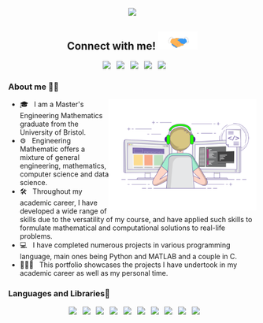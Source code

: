 <p align="center">
  <img src="https://capsule-render.vercel.app/api?type=waving&color=timeGradient&height=220&section=header&text=Hi,%20Welcome%20to%20my%20Portfolio!&fontSize=50&animation=fadeIn" />
</p> 

</div>
<h2 align="center">
Connect with me! <img src="https://github.com/0xAbdulKhalid/0xAbdulKhalid/raw/main/assets/mdImages/handshake.gif" width ="80"></h2>

<p align="center">
&nbsp; <a href="https://www.instagram.com/pawangurung_/" target="_blank" rel="noopener noreferrer"><img src="https://img.shields.io/badge/Instagram-%23E4405F.svg?style=for-the-badge&logo=Instagram&logoColor=white" height="35" /></a>  
&nbsp; <a href="https://uk.linkedin.com/in/pawan-gurung-9a3489204" target="_blank" rel="noopener noreferrer"><img src="https://img.shields.io/badge/linkedin-%230077B5.svg?style=for-the-badge&logo=linkedin&logoColor=white" height="35" /></a>  
&nbsp; <a href="https://twitter.com/_pawan_gurung" target="_blank" rel="noopener noreferrer"><img src="https://img.shields.io/badge/Twitter-%231DA1F2.svg?style=for-the-badge&logo=Twitter&logoColor=white" height="35" /></a>
&nbsp; <a href="mailto:pawanthapa840@gmail.com" target="_blank" rel="noopener noreferrer"><img src="https://img.shields.io/badge/Gmail-D14836?style=for-the-badge&logo=gmail&logoColor=white"  height="35" /></a>
&nbsp; <a href="https://www.codewars.com/users/Pawangurung" target="_blank" rel="noopener noreferrer"><img src="https://img.shields.io/badge/Codewars-B1361E?style=for-the-badge&logo=codewars&logoColor=grey"  height="35" /></a>
</p>
 
 <h3> About me 👨‍💻 </h3>
<img align="right" alt="GIF" src="https://raw.githubusercontent.com/devSouvik/devSouvik/master/gif3.gif" width="300"/>

- 🎓 &nbsp; I am  a Master's Engineering Mathematics graduate from the University of Bristol. 
- ⚙️ &nbsp; Engineering Mathematic offers a mixture of general engineering, mathematics, computer science and data science.
- 🛠 &nbsp; Throughout my academic career, I have developed a wide range of skills due to the versatility of my course, and  have applied such skills to formulate mathematical and computational solutions to real-life problems.
- 💻 &nbsp; I have completed numerous projects in various programming language, main ones being Python and MATLAB and a couple in C. 
- 👨🏽‍🎓 &nbsp; This portfolio showcases the projects I have undertook in my academic career as well as my personal time.


</div>

<h3> Languages and Libraries📝 </h3>
<p align="center">
&nbsp; <img height="30" src="https://img.shields.io/badge/python-3670A0?style=for-the-badge&logo=python&logoColor=ffdd54"/>
&nbsp; <img height="30" src="https://img.shields.io/badge/latex-%23008080.svg?style=for-the-badge&logo=latex&logoColor=white"/>
&nbsp; <img height="30" src="https://img.shields.io/badge/github-%23121011.svg?style=for-the-badge&logo=github&logoColor=white"/>
&nbsp; <img height="30" src="https://img.shields.io/badge/TensorFlow-%23FF6F00.svg?style=for-the-badge&logo=TensorFlow&logoColor=white"/>
&nbsp; <img height="30" src="https://img.shields.io/badge/SciPy-%230C55A5.svg?style=for-the-badge&logo=scipy&logoColor=%white"/>
&nbsp; <img height="30" src="https://img.shields.io/badge/Keras-%23D00000.svg?style=for-the-badge&logo=Keras&logoColor=white"/>
&nbsp; <img height="30" src="https://img.shields.io/badge/Matplotlib-%23ffffff.svg?style=for-the-badge&logo=Matplotlib&logoColor=black"/>
&nbsp; <img height="30" src="https://img.shields.io/badge/numpy-%23013243.svg?style=for-the-badge&logo=numpy&logoColor=white"/>
&nbsp; <img height="30" src="https://img.shields.io/badge/pandas-%23150458.svg?style=for-the-badge&logo=pandas&logoColor=white"/>
&nbsp; <img height="30" src="https://img.shields.io/badge/git-%23F05033.svg?style=for-the-badge&logo=git&logoColor=white"/>
